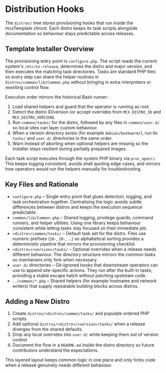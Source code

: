 # Distribution Hooks

The `distros/` tree stores provisioning hooks that run inside the mcxTemplate
chroot. Each distro keeps its task scripts alongside documentation so behaviour
stays predictable across releases.

## Template Installer Overview

The provisioning entry point is `configure.php`. The script reads the current
system's `/etc/os-release`, determines the distro and major version, and then
executes the matching task directories. Tasks are standard PHP files so every
step can share the helper routines in `distros/common/lib/Common.php` without
bringing in extra interpreters or rewriting control flow.

Execution order mirrors the historical Bash runner:

1. Load shared helpers and guard that the operator is running as root.
2. Detect the distro ID/version (or accept overrides from `MCX_DISTRO_ID` and
   `MCX_DISTRO_VERSION`).
3. Run `common/tasks/` for the distro, followed by any files in
   `common/user.d/` so local sites can layer custom behaviour.
4. When a version directory exists (for example `debian/bookworm/`), run its
   `tasks/` and `user.d/` directories in the same order.
5. Warn instead of aborting when optional helpers are missing so the installer
   stays resilient during partially prepared images.

Each task script executes through the system PHP binary via `proc_open()`.
This keeps logging consistent, avoids shell quoting edge cases, and mirrors how
operators would run the helpers manually for troubleshooting.

## Key Files and Rationale

- `configure.php` – Single entry point that glues detection, logging, and task
  orchestration together. Centralising the logic avoids subtle differences
  between distros and keeps the execution sequence predictable.
- `common/lib/Common.php` – Shared logging, privilege guards, command runners,
  and helper utilities. Using one library keeps behaviour consistent while
  letting tasks stay focused on their immediate job.
- `<distro>/common/tasks/` – Default task set for the distro. Files use numeric
  prefixes (`10-`, `20-`, …) so alphabetical sorting provides a deterministic
  pipeline that mirrors the provisioning checklist.
- `<distro>/<version>/tasks/` – Optional overrides when a release needs
  different behaviour. The directory structure mirrors the common tasks so
  maintainers only fork when necessary.
- `user.d/` directories – Git-ignored hooks that downstream operators can use to
  append site-specific actions. They run after the built-in tasks, providing a
  stable escape hatch without patching upstream code.
- `../common/*.php` – Shared helpers (for example hostname and network writers)
  that supply repeatable building blocks across distros.

## Adding a New Distro

1. Create `distros/<distro>/common/tasks/` and populate ordered PHP scripts.
2. Add optional `distros/<distro>/<version>/tasks/` when a release diverges from
   the shared defaults.
3. Drop any local overrides into `user.d/` while keeping them out of version
   control.
4. Document the flow in a `README.md` inside the distro directory so future
   contributors understand the expectations.

This layered layout keeps common logic in one place and only forks code when a
release genuinely needs different behaviour.

